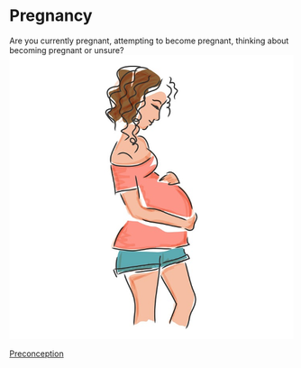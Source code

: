 <h1>Pregnancy</h1>

Are you currently pregnant, attempting to become pregnant, thinking about becoming pregnant or unsure?
![image](../pregnancy.jpg)

[Preconception](preconception)

